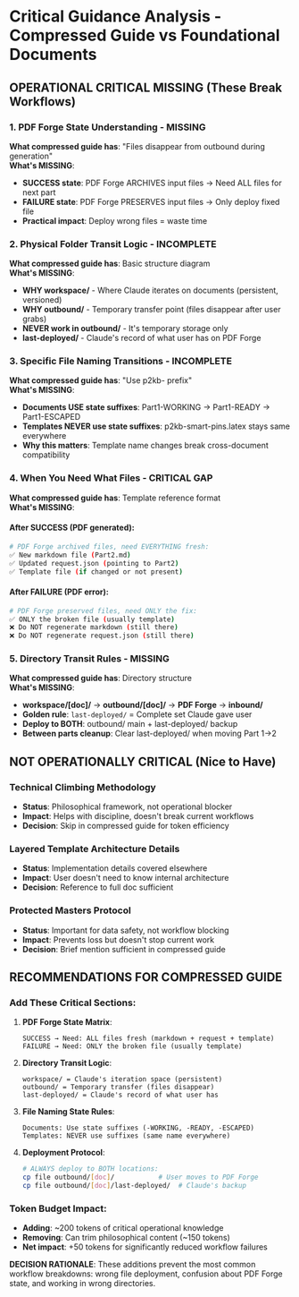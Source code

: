 # Critical Guidance Analysis - Compressed Guide vs Foundational Documents

## OPERATIONAL CRITICAL MISSING (These Break Workflows)

### 1. PDF Forge State Understanding - MISSING
**What compressed guide has**: "Files disappear from outbound during generation"  
**What's MISSING**: 
- **SUCCESS state**: PDF Forge ARCHIVES input files → Need ALL files for next part
- **FAILURE state**: PDF Forge PRESERVES input files → Only deploy fixed file
- **Practical impact**: Deploy wrong files = waste time

### 2. Physical Folder Transit Logic - INCOMPLETE  
**What compressed guide has**: Basic structure diagram  
**What's MISSING**:
- **WHY workspace/** - Where Claude iterates on documents (persistent, versioned)
- **WHY outbound/** - Temporary transfer point (files disappear after user grabs)
- **NEVER work in outbound/** - It's temporary storage only
- **last-deployed/** - Claude's record of what user has on PDF Forge

### 3. Specific File Naming Transitions - INCOMPLETE
**What compressed guide has**: "Use p2kb- prefix"  
**What's MISSING**:
- **Documents USE state suffixes**: Part1-WORKING → Part1-READY → Part1-ESCAPED
- **Templates NEVER use state suffixes**: p2kb-smart-pins.latex stays same everywhere
- **Why this matters**: Template name changes break cross-document compatibility

### 4. When You Need What Files - CRITICAL GAP
**What compressed guide has**: Template reference format  
**What's MISSING**:

#### After SUCCESS (PDF generated):
```bash
# PDF Forge archived files, need EVERYTHING fresh:
✅ New markdown file (Part2.md) 
✅ Updated request.json (pointing to Part2)
✅ Template file (if changed or not present)
```

#### After FAILURE (PDF error):
```bash
# PDF Forge preserved files, need ONLY the fix:
✅ ONLY the broken file (usually template)
❌ Do NOT regenerate markdown (still there)  
❌ Do NOT regenerate request.json (still there)
```

### 5. Directory Transit Rules - MISSING
**What compressed guide has**: Directory structure  
**What's MISSING**:
- **workspace/[doc]/** → **outbound/[doc]/** → **PDF Forge** → **inbound/**
- **Golden rule**: `last-deployed/` = Complete set Claude gave user  
- **Deploy to BOTH**: outbound/ main + last-deployed/ backup
- **Between parts cleanup**: Clear last-deployed/ when moving Part 1→2

## NOT OPERATIONALLY CRITICAL (Nice to Have)

### Technical Climbing Methodology
- **Status**: Philosophical framework, not operational blocker
- **Impact**: Helps with discipline, doesn't break current workflows
- **Decision**: Skip in compressed guide for token efficiency

### Layered Template Architecture Details  
- **Status**: Implementation details covered elsewhere
- **Impact**: User doesn't need to know internal architecture
- **Decision**: Reference to full doc sufficient

### Protected Masters Protocol
- **Status**: Important for data safety, not workflow blocking
- **Impact**: Prevents loss but doesn't stop current work
- **Decision**: Brief mention sufficient in compressed guide

## RECOMMENDATIONS FOR COMPRESSED GUIDE

### Add These Critical Sections:

1. **PDF Forge State Matrix**:
   ```
   SUCCESS → Need: ALL files fresh (markdown + request + template)
   FAILURE → Need: ONLY the broken file (usually template)  
   ```

2. **Directory Transit Logic**:
   ```
   workspace/ = Claude's iteration space (persistent)
   outbound/ = Temporary transfer (files disappear)  
   last-deployed/ = Claude's record of what user has
   ```

3. **File Naming State Rules**:
   ```
   Documents: Use state suffixes (-WORKING, -READY, -ESCAPED)
   Templates: NEVER use suffixes (same name everywhere)
   ```

4. **Deployment Protocol**:
   ```bash
   # ALWAYS deploy to BOTH locations:
   cp file outbound/[doc]/           # User moves to PDF Forge
   cp file outbound/[doc]/last-deployed/  # Claude's backup
   ```

### Token Budget Impact:
- **Adding**: ~200 tokens of critical operational knowledge
- **Removing**: Can trim philosophical content (~150 tokens)  
- **Net impact**: +50 tokens for significantly reduced workflow failures

**DECISION RATIONALE**: These additions prevent the most common workflow breakdowns: wrong file deployment, confusion about PDF Forge state, and working in wrong directories.